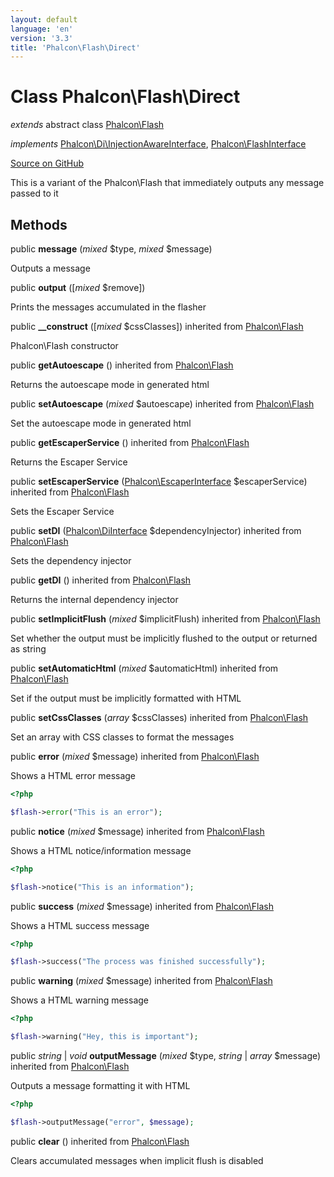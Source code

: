 ```yaml
---
layout: default
language: 'en'
version: '3.3'
title: 'Phalcon\Flash\Direct'
---
```

# Class **Phalcon\Flash\Direct**

*extends* abstract class [Phalcon\Flash](/3.3/en/api/Phalcon_Flash)

*implements* [Phalcon\Di\InjectionAwareInterface](/3.3/en/api/Phalcon_Di_InjectionAwareInterface), [Phalcon\FlashInterface](/3.3/en/api/Phalcon_FlashInterface)

<a href="https://github.com/phalcon/cphalcon/tree/v3.3.0/phalcon/flash/direct.zep" class="btn btn-default btn-sm">Source on GitHub</a>

This is a variant of the Phalcon\Flash that immediately outputs any message passed to it


## Methods
public  **message** (*mixed* $type, *mixed* $message)

Outputs a message



public  **output** ([*mixed* $remove])

Prints the messages accumulated in the flasher



public  **__construct** ([*mixed* $cssClasses]) inherited from [Phalcon\Flash](/3.3/en/api/Phalcon_Flash)

Phalcon\Flash constructor



public  **getAutoescape** () inherited from [Phalcon\Flash](/3.3/en/api/Phalcon_Flash)

Returns the autoescape mode in generated html



public  **setAutoescape** (*mixed* $autoescape) inherited from [Phalcon\Flash](/3.3/en/api/Phalcon_Flash)

Set the autoescape mode in generated html



public  **getEscaperService** () inherited from [Phalcon\Flash](/3.3/en/api/Phalcon_Flash)

Returns the Escaper Service



public  **setEscaperService** ([Phalcon\EscaperInterface](/3.3/en/api/Phalcon_EscaperInterface) $escaperService) inherited from [Phalcon\Flash](/3.3/en/api/Phalcon_Flash)

Sets the Escaper Service



public  **setDI** ([Phalcon\DiInterface](/3.3/en/api/Phalcon_DiInterface) $dependencyInjector) inherited from [Phalcon\Flash](/3.3/en/api/Phalcon_Flash)

Sets the dependency injector



public  **getDI** () inherited from [Phalcon\Flash](/3.3/en/api/Phalcon_Flash)

Returns the internal dependency injector



public  **setImplicitFlush** (*mixed* $implicitFlush) inherited from [Phalcon\Flash](/3.3/en/api/Phalcon_Flash)

Set whether the output must be implicitly flushed to the output or returned as string



public  **setAutomaticHtml** (*mixed* $automaticHtml) inherited from [Phalcon\Flash](/3.3/en/api/Phalcon_Flash)

Set if the output must be implicitly formatted with HTML



public  **setCssClasses** (*array* $cssClasses) inherited from [Phalcon\Flash](/3.3/en/api/Phalcon_Flash)

Set an array with CSS classes to format the messages



public  **error** (*mixed* $message) inherited from [Phalcon\Flash](/3.3/en/api/Phalcon_Flash)

Shows a HTML error message

```php
<?php

$flash->error("This is an error");

```



public  **notice** (*mixed* $message) inherited from [Phalcon\Flash](/3.3/en/api/Phalcon_Flash)

Shows a HTML notice/information message

```php
<?php

$flash->notice("This is an information");

```



public  **success** (*mixed* $message) inherited from [Phalcon\Flash](/3.3/en/api/Phalcon_Flash)

Shows a HTML success message

```php
<?php

$flash->success("The process was finished successfully");

```



public  **warning** (*mixed* $message) inherited from [Phalcon\Flash](/3.3/en/api/Phalcon_Flash)

Shows a HTML warning message

```php
<?php

$flash->warning("Hey, this is important");

```



public *string* | *void* **outputMessage** (*mixed* $type, *string* | *array* $message) inherited from [Phalcon\Flash](/3.3/en/api/Phalcon_Flash)

Outputs a message formatting it with HTML

```php
<?php

$flash->outputMessage("error", $message);

```



public  **clear** () inherited from [Phalcon\Flash](/3.3/en/api/Phalcon_Flash)

Clears accumulated messages when implicit flush is disabled



